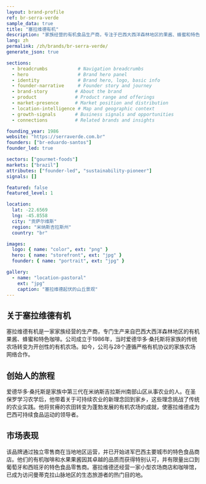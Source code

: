 ```yaml
---
layout: brand-profile
ref: br-serra-verde
sample_data: true
title: "塞拉维德有机"
description: "家族经营的有机食品生产商，专注于巴西大西洋森林地区的果酱、蜂蜜和特色咖啡。"
lang: zh
permalink: /zh/brands/br-serra-verde/
generate_json: true

sections:
  - breadcrumbs           # Navigation breadcrumbs
  - hero                  # Brand hero panel
  - identity              # Brand hero, logo, basic info
  - founder-narrative     # Founder story and journey
  - brand-story          # About the brand
  - product              # Product range and offerings
  - market-presence      # Market position and distribution
  - location-intelligence # Map and geographic context
  - growth-signals       # Business signals and opportunities
  - connections          # Related brands and insights

founding_year: 1986
website: "https://serraverde.com.br"
founders: ["br-eduardo-santos"]
founder_led: true

sectors: ["gourmet-foods"]
markets: ["brazil"]
attributes: ["founder-led", "sustainability-pioneer"]
signals: []

featured: false
featured_level: 1

location:
  lat: -22.6569
  lng: -45.8558
  city: "贡萨尔维斯"
  region: "米纳斯吉拉斯州"
  country: "br"

images:
  logo: { name: "color", ext: "png" }
  hero: { name: "storefront", ext: "jpg" }
  founder: { name: "portrait", ext: "jpg" }

gallery:
  - name: "location-pastoral"
    ext: "jpg"
    caption: "塞拉维德起伏的山丘景观"
---
```


## 关于塞拉维德有机

塞拉维德有机是一家家族经营的生产商，专门生产来自巴西大西洋森林地区的有机果酱、蜂蜜和特色咖啡。公司成立于1986年，当时爱德华多·桑托斯将家族的传统农场转变为开创性的有机农场。如今，公司与28个遵循严格有机协议的家族农场网络合作。

## 创始人的旅程

爱德华多·桑托斯是家族中第三代在米纳斯吉拉斯州南部山区从事农业的人。在圣保罗学习农学后，他带着关于可持续农业的新理念回到家乡，这些理念挑战了传统的农业实践。他将贫瘠的农田转变为蓬勃发展的有机农场的成就，使塞拉维德成为巴西可持续食品运动的领导者。

## 市场表现

该品牌通过独立零售商在当地地区运营，并已开始进军巴西主要城市的特色食品商店。他们的有机咖啡和水果果酱因其卓越的品质而获得特别认可，并有限量出口到葡萄牙和西班牙的特色食品零售商。塞拉维德还经营一家小型农场商店和咖啡馆，已成为访问曼蒂克拉山脉地区的生态旅游者的热门目的地。
